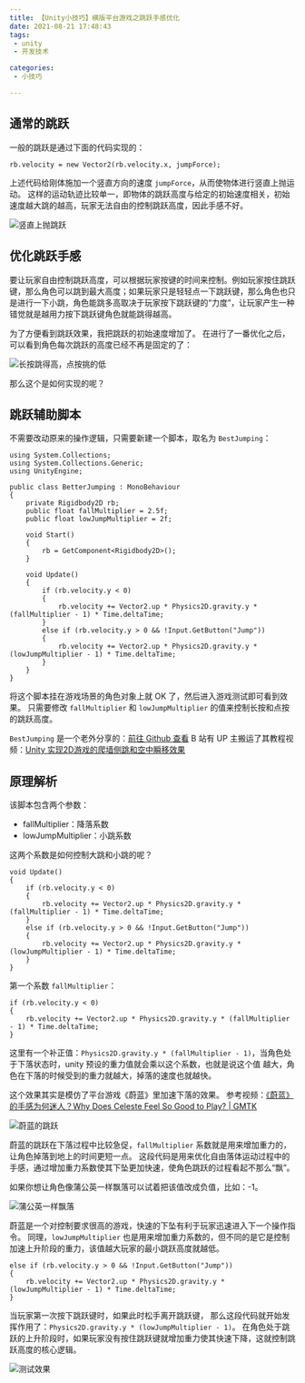 ```yaml
---
title: 【Unity小技巧】横版平台游戏之跳跃手感优化
date: 2021-08-21 17:48:43
tags:
 - unity
 - 开发技术

categories:
 - 小技巧

---
```

## 通常的跳跃
一般的跳跃是通过下面的代码实现的：

```
rb.velocity = new Vector2(rb.velocity.x, jumpForce);
```

上述代码给刚体施加一个竖直方向的速度 `jumpForce`，从而使物体进行竖直上抛运动。
这样的运动轨迹比较单一，即物体的跳跃高度与给定的初始速度相关，初始速度越大跳的越高，玩家无法自由的控制跳跃高度，因此手感不好。

![竖直上抛跳跃](https://pic.imgdb.cn/item/6120cdd64907e2d39cc0fc84.gif)

## 优化跳跃手感
要让玩家自由控制跳跃高度，可以根据玩家按键的时间来控制。例如玩家按住跳跃键，那么角色可以跳到最大高度；如果玩家只是轻轻点一下跳跃键，那么角色也只是进行一下小跳，角色能跳多高取决于玩家按下跳跃键的“力度”，让玩家产生一种错觉就是越用力按下跳跃键角色就能跳得越高。

为了方便看到跳跃效果，我把跳跃的初始速度增加了。
在进行了一番优化之后，可以看到角色每次跳跃的高度已经不再是固定的了：

![长按跳得高，点按挑的低](https://pic.imgdb.cn/item/6120cbef4907e2d39cbca3f5.gif)

那么这个是如何实现的呢？

## 跳跃辅助脚本
不需要改动原来的操作逻辑，只需要新建一个脚本，取名为 `BestJumping`：

```
using System.Collections;
using System.Collections.Generic;
using UnityEngine;

public class BetterJumping : MonoBehaviour
{
    private Rigidbody2D rb;
    public float fallMultiplier = 2.5f;
    public float lowJumpMultiplier = 2f;

    void Start()
    {
        rb = GetComponent<Rigidbody2D>();
    }

    void Update()
    {
        if (rb.velocity.y < 0)
        {
            rb.velocity += Vector2.up * Physics2D.gravity.y * (fallMultiplier - 1) * Time.deltaTime;
        }
        else if (rb.velocity.y > 0 && !Input.GetButton("Jump"))
        {
            rb.velocity += Vector2.up * Physics2D.gravity.y * (lowJumpMultiplier - 1) * Time.deltaTime;
        }
    }
}
```

将这个脚本挂在游戏场景的角色对象上就 OK 了，然后进入游戏测试即可看到效果。
只需要修改 `fallMultiplier` 和 `lowJumpMultiplier` 的值来控制长按和点按的跳跃高度。

`BestJumping` 是一个老外分享的：[前往 Github 查看](https://github.com/mixandjam/Celeste-Movement/blob/master/Assets/Scripts/BetterJumping.cs)
B 站有 UP 主搬运了其教程视频：[Unity 实现2D游戏的爬墙侧跳和空中瞬移效果
](https://www.bilibili.com/video/BV1zJ411w7TG?from=search&seid=7765245838833455508)

## 原理解析
该脚本包含两个参数：

- fallMultiplier：降落系数
- lowJumpMultiplier：小跳系数

这两个系数是如何控制大跳和小跳的呢？

```
void Update()
{
    if (rb.velocity.y < 0)
    {
        rb.velocity += Vector2.up * Physics2D.gravity.y * (fallMultiplier - 1) * Time.deltaTime;
    }
    else if (rb.velocity.y > 0 && !Input.GetButton("Jump"))
    {
        rb.velocity += Vector2.up * Physics2D.gravity.y * (lowJumpMultiplier - 1) * Time.deltaTime;
    }
}
```

第一个系数 `fallMultiplier`：

```
if (rb.velocity.y < 0)
{
    rb.velocity += Vector2.up * Physics2D.gravity.y * (fallMultiplier - 1) * Time.deltaTime;
}
```

这里有一个补正值：`Physics2D.gravity.y * (fallMultiplier - 1)`，当角色处于下落状态时，unity 预设的重力值就会乘以这个系数，也就是说这个值 越大，角色在下落的时候受到的重力就越大，掉落的速度也就越快。

这个效果其实是模仿了平台游戏《蔚蓝》里加速下落的效果。
参考视频：[《蔚蓝》的手感为何迷人？Why Does Celeste Feel So Good to Play? | GMTK](https://www.bilibili.com/video/BV1M441197sr?from=search&seid=4834462703206664027)

![蔚蓝的跳跃](https://pic.imgdb.cn/item/6120d5064907e2d39cd06242.gif)

蔚蓝的跳跃在下落过程中比较急促，`fallMultiplier` 系数就是用来增加重力的，让角色掉落到地上的时间更短一点。
这段代码是用来优化自由落体运动过程中的手感，通过增加重力系数使其下坠更加快速，使角色跳跃的过程看起不那么“飘”。

如果你想让角色像蒲公英一样飘落可以试着把该值改成负值，比如：-1。

![蒲公英一样飘落](https://pic.imgdb.cn/item/6120da8c4907e2d39cdab103.gif)

蔚蓝是一个对控制要求很高的游戏，快速的下坠有利于玩家迅速进入下一个操作指令。
同理，`lowJumpMultiplier` 也是用来增加重力系数的，但不同的是它是控制加速上升阶段的重力，该值越大玩家的最小跳跃高度就越低。

```
else if (rb.velocity.y > 0 && !Input.GetButton("Jump"))
{
    rb.velocity += Vector2.up * Physics2D.gravity.y * (lowJumpMultiplier - 1) * Time.deltaTime;
}
```

当玩家第一次按下跳跃键时，如果此时松手离开跳跃键，
那么这段代码就开始发挥作用了：`Physics2D.gravity.y * (lowJumpMultiplier - 1)`。
在角色处于跳跃的上升阶段时，如果玩家没有按住跳跃键就增加重力使其快速下降，这就控制跳跃高度的核心逻辑。

![测试效果](https://pic.imgdb.cn/item/6120dc094907e2d39cdd1678.gif)

